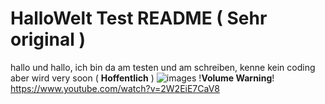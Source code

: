 # HalloWelt Test README ( Sehr original )

hallo und hallo, ich bin da am testen und am schreiben, kenne kein coding aber wird very soon ( **Hoffentlich** )
![images](https://user-images.githubusercontent.com/110893594/183600693-e5a7489f-a743-4135-858d-4f6fca55209e.jpg)
!**Volume Warning**! https://www.youtube.com/watch?v=2W2EiE7CaV8
